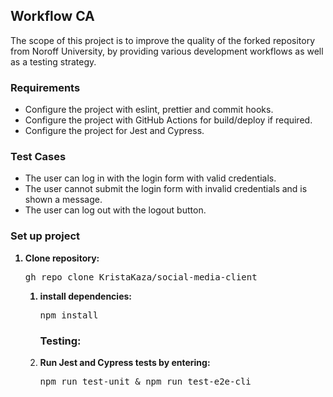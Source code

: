 ## Workflow CA
 The scope of this project is to improve the quality of the forked repository from Noroff University, by providing various development workflows as well as a testing strategy.

### Requirements
- Configure the project with eslint, prettier and commit hooks.
- Configure the project with GitHub Actions for build/deploy if required.
- Configure the project for Jest and Cypress.

### Test Cases 
- The user can log in with the login form with valid credentials.
- The user cannot submit the login form with invalid credentials and is shown a message.
- The user can log out with the logout button.

### Set up project
<ol>
  <strong><li>Clone repository:</li></strong>
  <pre>gh repo clone KristaKaza/social-media-client</pre>

<ol>
  <strong><li>install dependencies:</li></strong>
  <pre>npm install</pre>

### Testing:

<strong><li>Run Jest and Cypress tests by entering:</li></strong>

<pre>npm run test-unit & npm run test-e2e-cli</pre>

